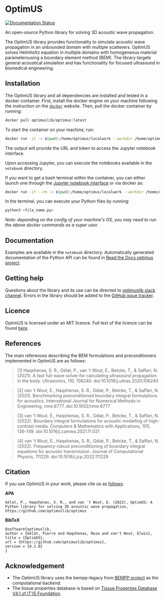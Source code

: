 # OptimUS
[![Documentation Status](https://readthedocs.org/projects/optimuslib/badge/?version=latest)](https://readthedocs.org/projects/optimuslib/)

An open-source Python library for solving 3D acoustic wave propagation.

The OptimUS library provides functionality to simulate acoustic wave propagation in an unbounded domain with multiple scatterers. OptimUS solves Helmholtz equation in multiple domains with homogeneous material parametersusing a boundary element method (BEM). The library targets general acoustical simulation and has functionality for focused ultrasound in biomedical engineering.


## Installation
The OptimUS library and all dependencies are installed and tested in a docker container. First, install the docker engine on your machine following the instruction on the [`docker`](https://docs.docker.com/engine/install/) website. Then, pull the docker container by running:

```bash
docker pull optimuslib/optimus:latest
```

To start the container on your machine, run:

```bash
docker run -it -v $(pwd):/home/optimus/localwork --workdir /home/optimus/localwork -p 8888:8888 optimuslib/optimus:latest
```
The output will provide the URL and token to access the Jupyter notebook interface.

Upon accessing Jupyter, you can execute the notebooks available in the `notebook` directory.

If you want to get a bash terminal within the container, you can either launch one through the [Jupyter notebook interface](http://localhost:8888) or via docker as:

```bash
docker run -it --rm -v $(pwd):/home/optimus/localwork --workdir /home/optimus/localwork optimuslib/optimus:latest 
```
In the terminal, you can execute your Python files by running:

```bash
python3 <file_name.py>
```

*Note: depending on the config of your machine's OS, you may need to run the above docker commands as a super user.*

## Documentation
Examples are available in the `notebook` directory. Automatically generated documentation of the Python API
can be found in [Read the Docs optimus project](https://readthedocs.org/projects/optimuslib/).

## Getting help
Questions about the library and its use can be directed to [optimuslib slack channel]().
Errors in the library should be added to the [GitHub issue tracker](https://github.com/optimuslib/optimus/issues).

## Licence
OptimUS is licensed under an MIT licence. Full text of the licence can be found [here](LICENSE.md).

## References
The main references describing the BEM formulations and preconditioners implemented in OptimUS are as follows:

> [1] Haqshenas, S. R., Gélat, P., van ’t Wout, E., Betcke, T., & Saffari, N. (2021). A fast full-wave solver for calculating ultrasound propagation in the body. Ultrasonics, 110, 106240. doi:10.1016/j.ultras.2020.106240

> [2] van ’t Wout, E., Haqshenas, S. R., Gélat, P., Betcke, T., & Saffari, N. (2021). Benchmarking preconditioned boundary integral formulations for acoustics. International Journal for Numerical Methods in Engineering, nme.6777. doi:10.1002/nme.6777

> [3] van 't Wout, E., Haqshenas, S. R., Gélat, P., Betcke, T., & Saffari, N. (2022). Boundary integral formulations for acoustic modelling of high-contrast media. Computers & Mathematics with Applications, 105, 136-149. doi:10.1016/j.camwa.2021.11.021

> [4] van 't Wout, E., Haqshenas, S. R., Gélat, P., Betcke, T., & Saffari, N. (2022). Frequency-robust preconditioning of boundary integral equations for acoustic transmission. Journal of Computational Physics, 111229. doi:10.1016/j.jcp.2022.111229


## Citation
If you use OptimUS in your work, please cite us as [follows](CITATION.cff):

**APA**
```
Gélat, P., Haqshenas, S. R., and van ′t Wout, E. (2022), OptimUS: A Python library for solving 3D acoustic wave propagation, https://github.com/optimuslib/optimus
```

**BibTeX**
```
@software{optimuslib,
author = {Gélat, Pierre and Haqshenas, Reza and van't Wout, Elwin},
title = {OptimUS},
url = {https://github.com/optimuslib/optimus},
version = {0.1.0}
}
```


## Acknowledgement
- The OptimUS library uses the bempp-legacy from [BEMPP project](https://github.com/bempp) as the computational backend. 
- The tissue properties database is based on [Tissue Properties Database V4.1 of IT'IS Foundation](https://itis.swiss/virtual-population/tissue-properties/downloads/database-v4-1/).



